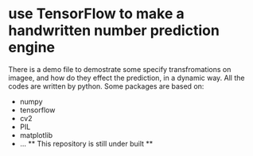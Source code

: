 # use TensorFlow to make a handwritten number prediction engine
There is a demo file to demostrate some specify transfromations on imagee, and how do they effect the prediction, in a dynamic way.
All the codes are written by python. Some packages are based on:
- numpy
- tensorflow
- cv2
- PIL
- matplotlib
- ...
** This repository is still under built **
